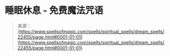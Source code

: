 <!--yml

类别：未分类

日期：2024年06月12日 19:06:46

-->

# 睡眠休息 - 免费魔法咒语

> 来源：[https://www.spellsofmagic.com/spells/spiritual_spells/dream_spells/22455/page.html#0001-01-01](https://www.spellsofmagic.com/spells/spiritual_spells/dream_spells/22455/page.html#0001-01-01)
